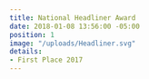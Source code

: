 ```yaml
---
title: National Headliner Award
date: 2018-01-08 13:56:00 -05:00
position: 1
image: "/uploads/Headliner.svg"
details:
- First Place 2017
---
```



